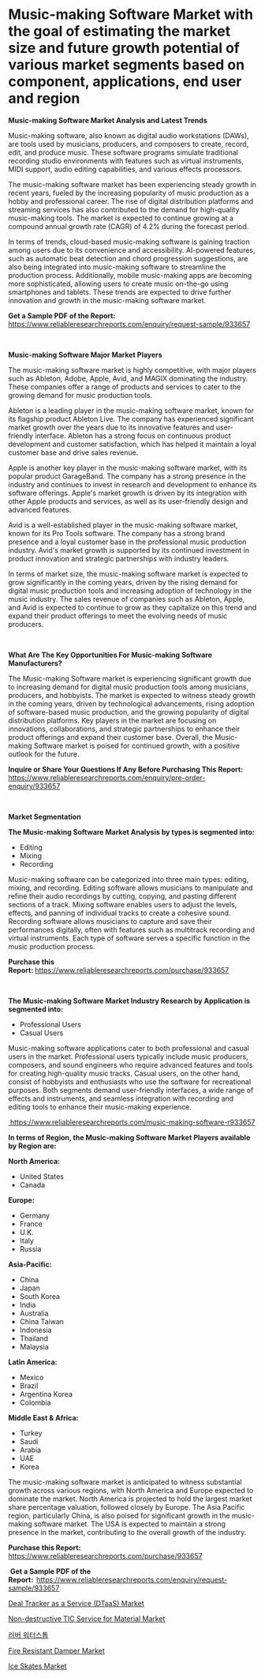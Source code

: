 <p><h1>Music-making Software Market with the goal of estimating the market size and future growth potential of various market segments based on component, applications, end user and region</h1></p><p><strong>Music-making Software Market Analysis and Latest Trends</strong></p>
<p><p>Music-making software, also known as digital audio workstations (DAWs), are tools used by musicians, producers, and composers to create, record, edit, and produce music. These software programs simulate traditional recording studio environments with features such as virtual instruments, MIDI support, audio editing capabilities, and various effects processors.</p><p>The music-making software market has been experiencing steady growth in recent years, fueled by the increasing popularity of music production as a hobby and professional career. The rise of digital distribution platforms and streaming services has also contributed to the demand for high-quality music-making tools. The market is expected to continue growing at a compound annual growth rate (CAGR) of 4.2% during the forecast period.</p><p>In terms of trends, cloud-based music-making software is gaining traction among users due to its convenience and accessibility. AI-powered features, such as automatic beat detection and chord progression suggestions, are also being integrated into music-making software to streamline the production process. Additionally, mobile music-making apps are becoming more sophisticated, allowing users to create music on-the-go using smartphones and tablets. These trends are expected to drive further innovation and growth in the music-making software market.</p></p>
<p><strong>Get a Sample PDF of the Report:&nbsp;</strong> <a href="https://www.reliableresearchreports.com/enquiry/request-sample/933657">https://www.reliableresearchreports.com/enquiry/request-sample/933657</a></p>
<p>&nbsp;</p>
<p><strong>Music-making Software Major Market Players</strong></p>
<p><p>The music-making software market is highly competitive, with major players such as Ableton, Adobe, Apple, Avid, and MAGIX dominating the industry. These companies offer a range of products and services to cater to the growing demand for music production tools.</p><p>Ableton is a leading player in the music-making software market, known for its flagship product Ableton Live. The company has experienced significant market growth over the years due to its innovative features and user-friendly interface. Ableton has a strong focus on continuous product development and customer satisfaction, which has helped it maintain a loyal customer base and drive sales revenue.</p><p>Apple is another key player in the music-making software market, with its popular product GarageBand. The company has a strong presence in the industry and continues to invest in research and development to enhance its software offerings. Apple's market growth is driven by its integration with other Apple products and services, as well as its user-friendly design and advanced features.</p><p>Avid is a well-established player in the music-making software market, known for its Pro Tools software. The company has a strong brand presence and a loyal customer base in the professional music production industry. Avid's market growth is supported by its continued investment in product innovation and strategic partnerships with industry leaders.</p><p>In terms of market size, the music-making software market is expected to grow significantly in the coming years, driven by the rising demand for digital music production tools and increasing adoption of technology in the music industry. The sales revenue of companies such as Ableton, Apple, and Avid is expected to continue to grow as they capitalize on this trend and expand their product offerings to meet the evolving needs of music producers.</p></p>
<p>&nbsp;</p>
<p><strong>What Are The Key Opportunities For Music-making Software Manufacturers?</strong></p>
<p><p>The Music-making Software market is experiencing significant growth due to increasing demand for digital music production tools among musicians, producers, and hobbyists. The market is expected to witness steady growth in the coming years, driven by technological advancements, rising adoption of software-based music production, and the growing popularity of digital distribution platforms. Key players in the market are focusing on innovations, collaborations, and strategic partnerships to enhance their product offerings and expand their customer base. Overall, the Music-making Software market is poised for continued growth, with a positive outlook for the future.</p></p>
<p><strong>Inquire or Share Your Questions If Any Before Purchasing This Report:</strong> <a href="https://www.reliableresearchreports.com/enquiry/pre-order-enquiry/933657">https://www.reliableresearchreports.com/enquiry/pre-order-enquiry/933657</a></p>
<p>&nbsp;</p>
<p><strong>Market Segmentation</strong></p>
<p><strong>The Music-making Software Market Analysis by types is segmented into:</strong></p>
<p><ul><li>Editing</li><li>Mixing</li><li>Recording</li></ul></p>
<p><p>Music-making software can be categorized into three main types: editing, mixing, and recording. Editing software allows musicians to manipulate and refine their audio recordings by cutting, copying, and pasting different sections of a track. Mixing software enables users to adjust the levels, effects, and panning of individual tracks to create a cohesive sound. Recording software allows musicians to capture and save their performances digitally, often with features such as multitrack recording and virtual instruments. Each type of software serves a specific function in the music production process.</p></p>
<p><strong>Purchase this Report:&nbsp;</strong><a href="https://www.reliableresearchreports.com/purchase/933657">https://www.reliableresearchreports.com/purchase/933657</a></p>
<p>&nbsp;</p>
<p><strong>The Music-making Software Market Industry Research by Application is segmented into:</strong></p>
<p><ul><li>Professional Users</li><li>Casual Users</li></ul></p>
<p><p>Music-making software applications cater to both professional and casual users in the market. Professional users typically include music producers, composers, and sound engineers who require advanced features and tools for creating high-quality music tracks. Casual users, on the other hand, consist of hobbyists and enthusiasts who use the software for recreational purposes. Both segments demand user-friendly interfaces, a wide range of effects and instruments, and seamless integration with recording and editing tools to enhance their music-making experience.</p></p>
<p><a href="https://www.reliableresearchreports.com/music-making-software-r933657">&nbsp;https://www.reliableresearchreports.com/music-making-software-r933657</a></p>
<p><strong>In terms of Region, the Music-making Software Market Players available by Region are:</strong></p>
<p>
    <p> <strong> North America: </strong>
        <ul>
            <li>United States</li>
            <li>Canada</li>
        </ul>
        </p> 
    <p> <strong> Europe: </strong>
        <ul>
            <li>Germany</li>
            <li>France</li>
            <li>U.K.</li>
            <li>Italy</li>
            <li>Russia</li>
        </ul>
        </p> 
    <p> <strong> Asia-Pacific: </strong>
        <ul>
            <li>China</li>
            <li>Japan</li>
            <li>South Korea</li>
            <li>India</li>
            <li>Australia</li>
            <li>China Taiwan</li>
            <li>Indonesia</li>
            <li>Thailand</li>
            <li>Malaysia</li>
        </ul>
        </p> 
    <p> <strong> Latin America: </strong>
        <ul>
            <li>Mexico</li>
            <li>Brazil</li>
            <li>Argentina Korea</li>
            <li>Colombia</li>
        </ul>
        </p> 
    <p> <strong> Middle East & Africa: </strong>
        <ul>
            <li>Turkey</li>
            <li>Saudi</li>
            <li>Arabia</li>
            <li>UAE</li>
            <li>Korea</li>
        </ul>
    </p>
    </p>
<p><p>The music-making software market is anticipated to witness substantial growth across various regions, with North America and Europe expected to dominate the market. North America is projected to hold the largest market share percentage valuation, followed closely by Europe. The Asia Pacific region, particularly China, is also poised for significant growth in the music-making software market. The USA is expected to maintain a strong presence in the market, contributing to the overall growth of the industry.</p></p>
<p><strong>Purchase this Report: </strong><a href="https://www.reliableresearchreports.com/purchase/933657">https://www.reliableresearchreports.com/purchase/933657</a></p>
<p>&nbsp;<strong>Get a Sample PDF of the Report:&nbsp;&nbsp;</strong><a href="https://www.reliableresearchreports.com/enquiry/request-sample/933657">https://www.reliableresearchreports.com/enquiry/request-sample/933657</a></p>
<p><strong></strong></p>
<p><p><a href="https://github.com/jaidynmorantestelletmjzya/Market-Research-Report-List-2/blob/main/deal-tracker-as-a-service-dtaas-market.md">Deal Tracker as a Service (DTaaS) Market</a></p><p><a href="https://github.com/ruddyyedelwadw/Market-Research-Report-List-2/blob/main/non-destructive-tic-service-for-material-market.md">Non-destructive TIC Service for Material Market</a></p><p><a href="https://github.com/fernandotryO5lson96765/Market-Research-Report-List-1/blob/main/628475660099.md">러버 워터스톱</a></p><p><a href="https://www.linkedin.com/pulse/fire-resistant-damper-market-size-examines-its-scope-primary-csoif">Fire Resistant Damper Market</a></p><p><a href="https://issuu.com/reportprime-2/docs/ice-skates-market-size-2030.pptx">Ice Skates Market</a></p></p>